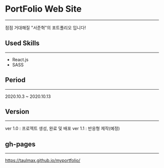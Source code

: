 # PortFolio Web Site
------------
점점 거대해질 "서준혁"의 포트폴리오 입니다!

## Used Skills
------------
* React.js
* SASS

## Period
------------
2020.10.3 ~ 2020.10.13

## Version
------------
ver 1.0 : 프로젝트 생성, 완료 및 배포
ver 1.1 : 반응형 제작(예정)

## gh-pages
------------
https://taulmax.github.io/myportfolio/